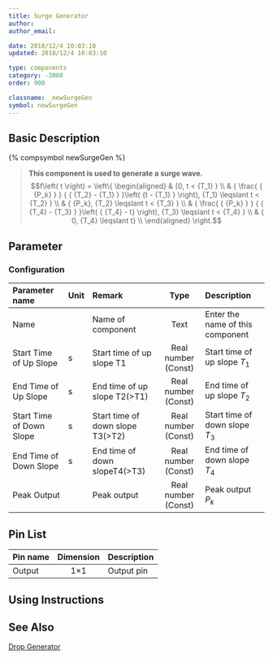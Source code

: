 ```yaml
---
title: Surge Generator
author: 
author_email:

date: 2018/12/4 10:03:10
updated: 2018/12/4 10:03:10

type: components
category: -3008
order: 900

classname: _newSurgeGen
symbol: newSurgeGen
---
```

## Basic Description
{% compsymbol newSurgeGen %}

> **This component is used to generate a surge wave.** 
> $$f\left( t \right) = \left\{ \begin{aligned}
> & {0, t < {T_1} } \\
> & { \frac{ { {P_k} } } { { {T_2} - {T_1} } }\left( {t - {T_1} } \right), {T_1} \leqslant t < {T_2} } \\
> & { {P_k}, {T_2} \leqslant t < {T_3} } \\
> & { \frac{ { {P_k} } } { { {T_4} - {T_3} } }\left( { {T_4} - t} \right), {T_3} \leqslant t < {T_4} } \\
> & { 0, {T_4} \leqslant t} \\ 
> \end{aligned} \right.$$ 

## Parameter
### Configuration
| Parameter name | Unit | Remark | Type | Description |
| :--- | :--- | :--- | :--: | :--- |
| Name |  | Name of component | Text | Enter the name of this component |
| Start Time of Up Slope | s | Start time of up slope T1 | Real number (Const) | Start time of up slope $T_1$  |
| End Time of Up Slope | s | End time of up slope T2(>T1) | Real number (Const) | End time of up slope $T_2$ |
| Start Time of Down Slope | s | Start time of down slope T3(>T2) | Real number (Const) | Start time of down slope $T_3$ |
| End Time of Down Slope | s | End time of down slopeT4(>T3) | Real number (Const) | End time of down slope $T_4$ |
| Peak Output |  | Peak output | Real number (Const) | Peak output $P_k$ |

 
## Pin List

| Pin name | Dimension | Description |
| :--- | :--:  | :--- |
| Output | 1×1 | Output pin |
 
## Using Instructions



## See Also

[Drop Generator](comp_newDropGen.md)
